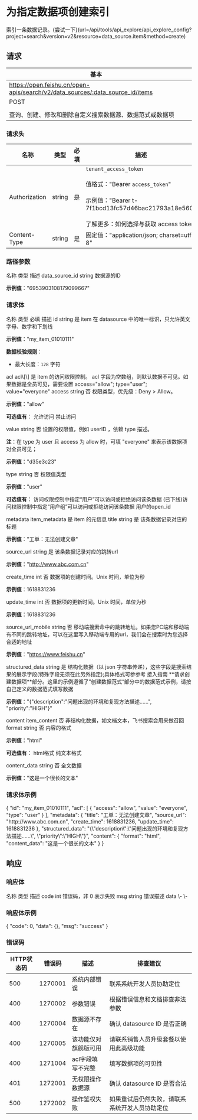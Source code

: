 # 为指定数据项创建索引

索引一条数据记录。{尝试一下}(url=/api/tools/api_explore/api_explore_config?project=search&version=v2&resource=data_source.item&method=create)

<md-alert type="error">

</md-alert>


<md-alert type="warn">

</md-alert>


<md-alert type="tip">

</md-alert>




## 请求
| 基本 |  |
| --- | --- |
| https://open.feishu.cn/open-apis/search/v2/data_sources/:data_source_id/items |
| POST |
|  |
| 查询、创建、修改和删除自定义搜索数据源、数据范式或数据项 |


### 请求头
| 名称 | 类型 | 必填 | 描述 |
| --- | --- | --- | --- |
| Authorization | string | 是 | `tenant_access_token`<br><br>值格式："Bearer `access_token`"<br><br>示例值："Bearer t-7f1bcd13fc57d46bac21793a18e560"<br><br>了解更多：如何选择与获取 access token |
| Content-Type | string | 是 | 固定值："application/json; charset=utf-8" |





### 路径参数
<md-dt-table>
  <md-dt-thead>
      <md-dt-tr>
      <md-dt-th style="width: 35%;">名称</md-dt-th>
      <md-dt-th style="width: 13%;">类型</md-dt-th>
      <md-dt-th style="width: 52%;">描述</md-dt-th>
      </md-dt-tr>
  </md-dt-thead>
  <md-dt-tbody>

<md-dt-tr level="0">
	<md-dt-td>
	data_source_id
	</md-dt-td>
	<md-dt-td>
	string
	</md-dt-td>
	<md-dt-td>
	数据源的ID

**示例值**："6953903108179099667"
	</md-dt-td>
</md-dt-tr>

  </md-dt-tbody>
</md-dt-table>




### 请求体

<md-dt-table>
  <md-dt-thead>
      <md-dt-tr>
      <md-dt-th style="width: 40%;">名称</md-dt-th>
      <md-dt-th style="width: 20%;">类型</md-dt-th>
      <md-dt-th style="width: 10%;" filters="是,否" >必填</md-dt-th>
      <md-dt-th style="width: 30%;">描述</md-dt-th>
      </md-dt-tr>
  </md-dt-thead>
  <md-dt-tbody>

<md-dt-tr level="0">
	<md-dt-td>
	id
	</md-dt-td>
	<md-dt-td>
	string
	</md-dt-td>
	<md-dt-td>
	是
	</md-dt-td>
	<md-dt-td>
	item 在 datasource 中的唯一标识，只允许英文字母、数字和下划线

**示例值**："my_item_01010111"

**数据校验规则**：

- 最大长度：`128` 字符
	</md-dt-td>
</md-dt-tr>


<md-dt-tr level="0">
	<md-dt-td>
	acl
	</md-dt-td>
	<md-dt-td>
	acl\[\]
	</md-dt-td>
	<md-dt-td>
	是
	</md-dt-td>
	<md-dt-td>
	item 的访问权限控制。 acl 字段为空数组，则默认数据不可见。如果数据是全员可见，需要设置 access="allow"; type="user"; value="everyone"
	</md-dt-td>
</md-dt-tr>


<md-dt-tr level="1">
	<md-dt-td>
	access
	</md-dt-td>
	<md-dt-td>
	string
	</md-dt-td>
	<md-dt-td>
	否
	</md-dt-td>
	<md-dt-td>
	权限类型，优先级：Deny > Allow。

**示例值**："allow"

**可选值有**：
<md-enum>
<md-enum-item key="allow" >允许访问</md-enum-item>
<md-enum-item key="deny" >禁止访问</md-enum-item>
</md-enum>
	</md-dt-td>
</md-dt-tr>


<md-dt-tr level="1">
	<md-dt-td>
	value
	</md-dt-td>
	<md-dt-td>
	string
	</md-dt-td>
	<md-dt-td>
	否
	</md-dt-td>
	<md-dt-td>
	设置的权限值，例如 userID ，依赖 type 描述。

**注**：在 type 为 user 且 access 为 allow 时，可填 "everyone" 来表示该数据项对全员可见；

**示例值**："d35e3c23"
	</md-dt-td>
</md-dt-tr>


<md-dt-tr level="1">
	<md-dt-td>
	type
	</md-dt-td>
	<md-dt-td>
	string
	</md-dt-td>
	<md-dt-td>
	否
	</md-dt-td>
	<md-dt-td>
	权限值类型

**示例值**："user"

**可选值有**：
<md-enum>
<md-enum-item key="user" >访问权限控制中指定“用户”可以访问或拒绝访问该条数据</md-enum-item>
<md-enum-item key="group" >(已下线)访问权限控制中指定“用户组”可以访问或拒绝访问该条数据</md-enum-item>
<md-enum-item key="open_id" >用户的open_id</md-enum-item>
</md-enum>
	</md-dt-td>
</md-dt-tr>


<md-dt-tr level="0">
	<md-dt-td>
	metadata
	</md-dt-td>
	<md-dt-td>
	item_metadata
	</md-dt-td>
	<md-dt-td>
	是
	</md-dt-td>
	<md-dt-td>
	item 的元信息
	</md-dt-td>
</md-dt-tr>


<md-dt-tr level="1">
	<md-dt-td>
	title
	</md-dt-td>
	<md-dt-td>
	string
	</md-dt-td>
	<md-dt-td>
	是
	</md-dt-td>
	<md-dt-td>
	该条数据记录对应的标题

**示例值**："工单：无法创建文章"
	</md-dt-td>
</md-dt-tr>


<md-dt-tr level="1">
	<md-dt-td>
	source_url
	</md-dt-td>
	<md-dt-td>
	string
	</md-dt-td>
	<md-dt-td>
	是
	</md-dt-td>
	<md-dt-td>
	该条数据记录对应的跳转url

**示例值**："http://www.abc.com.cn"
	</md-dt-td>
</md-dt-tr>


<md-dt-tr level="1">
	<md-dt-td>
	create_time
	</md-dt-td>
	<md-dt-td>
	int
	</md-dt-td>
	<md-dt-td>
	否
	</md-dt-td>
	<md-dt-td>
	数据项的创建时间。Unix 时间，单位为秒

**示例值**：1618831236
	</md-dt-td>
</md-dt-tr>


<md-dt-tr level="1">
	<md-dt-td>
	update_time
	</md-dt-td>
	<md-dt-td>
	int
	</md-dt-td>
	<md-dt-td>
	否
	</md-dt-td>
	<md-dt-td>
	数据项的更新时间。Unix 时间，单位为秒

**示例值**：1618831236
	</md-dt-td>
</md-dt-tr>


<md-dt-tr level="1">
	<md-dt-td>
	source_url_mobile
	</md-dt-td>
	<md-dt-td>
	string
	</md-dt-td>
	<md-dt-td>
	否
	</md-dt-td>
	<md-dt-td>
	移动端搜索命中的跳转地址。如果您PC端和移动端有不同的跳转地址，可以在这里写入移动端专用的url，我们会在搜索时为您选择合适的地址

**示例值**："https://www.feishu.cn"
	</md-dt-td>
</md-dt-tr>


<md-dt-tr level="0">
	<md-dt-td>
	structured_data
	</md-dt-td>
	<md-dt-td>
	string
	</md-dt-td>
	<md-dt-td>
	是
	</md-dt-td>
	<md-dt-td>
	结构化数据（以 json 字符串传递），这些字段是搜索结果的展示字段(特殊字段无须在此另外指定);具体格式可参参考 接入指南 **请求创建数据项**部分。这里的示例遵循了”创建数据范式“部分中的数据范式示例，请按自己定义的数据范式填写数据

**示例值**："{"description":"问题出现的环境和复现方法描述……", "priority":"HIGH"}"
	</md-dt-td>
</md-dt-tr>


<md-dt-tr level="0">
	<md-dt-td>
	content
	</md-dt-td>
	<md-dt-td>
	item_content
	</md-dt-td>
	<md-dt-td>
	否
	</md-dt-td>
	<md-dt-td>
	非结构化数据，如文档文本，飞书搜索会用来做召回
	</md-dt-td>
</md-dt-tr>


<md-dt-tr level="1">
	<md-dt-td>
	format
	</md-dt-td>
	<md-dt-td>
	string
	</md-dt-td>
	<md-dt-td>
	否
	</md-dt-td>
	<md-dt-td>
	内容的格式

**示例值**："html"

**可选值有**：
<md-enum>
<md-enum-item key="html" >html格式</md-enum-item>
<md-enum-item key="plaintext" >纯文本格式</md-enum-item>
</md-enum>
	</md-dt-td>
</md-dt-tr>


<md-dt-tr level="1">
	<md-dt-td>
	content_data
	</md-dt-td>
	<md-dt-td>
	string
	</md-dt-td>
	<md-dt-td>
	否
	</md-dt-td>
	<md-dt-td>
	全文数据

**示例值**："这是一个很长的文本"
	</md-dt-td>
</md-dt-tr>

  </md-dt-tbody>
</md-dt-table>




### 请求体示例
<md-code-json>
{
    "id": "my_item_01010111",
    "acl": [
        {
            "access": "allow",
            "value": "everyone",
            "type": "user"
        }
    ],
    "metadata": {
        "title": "工单：无法创建文章",
        "source_url": "http://www.abc.com.cn",
        "create_time": 1618831236,
        "update_time": 1618831236
    },
    "structured_data": "{\"description\":\"问题出现的环境和复现方法描述……\", \"priority\":\"HIGH\"}",
    "content": {
        "format": "html",
        "content_data": "这是一个很长的文本"
    }
}
</md-code-json>




## 响应



### 响应体
<md-dt-table>
  <md-dt-thead>
      <md-dt-tr>
      <md-dt-th style="width: 40%;">名称</md-dt-th>
      <md-dt-th style="width: 20%;">类型</md-dt-th>
      <md-dt-th style="width: 30%;">描述</md-dt-th>
      </md-dt-tr>
  </md-dt-thead>
  <md-dt-tbody>

<md-dt-tr level="0">
	<md-dt-td>
	code
	</md-dt-td>
	<md-dt-td>
	int
	</md-dt-td>
	<md-dt-td>
	错误码，非 0 表示失败
	</md-dt-td>
</md-dt-tr>


<md-dt-tr level="0">
	<md-dt-td>
	msg
	</md-dt-td>
	<md-dt-td>
	string
	</md-dt-td>
	<md-dt-td>
	错误描述
	</md-dt-td>
</md-dt-tr>


<md-dt-tr level="0">
	<md-dt-td>
	data
	</md-dt-td>
	<md-dt-td>
	\-
	</md-dt-td>
	<md-dt-td>
	\-
	</md-dt-td>
</md-dt-tr>


  </md-dt-tbody>
</md-dt-table>




### 响应体示例
<md-code-json>
{
    "code": 0,
    "data": {},
    "msg": "success"
}
</md-code-json>




### 错误码
| HTTP状态码 | 错误码 | 描述 | 排查建议 |
| --- | --- | --- | --- |
| 500 | 1270001 | 系统内部错误 | 联系系统开发人员协助定位 |
| 400 | 1270002 | 参数错误 | 根据错误信息和文档排查非法参数 |
| 400 | 1270004 | 数据源不存在 | 确认 datasource ID 是否正确 |
| 400 | 1270005 | 该功能仅对旗舰版可用 | 请联系销售人员升级套餐以使用此高级功能 |
| 400 | 1271004 | acl字段填写不完整 | 填写数据项的可见性 |
| 401 | 1272001 | 无权限操作数据源 | 确认 datasource ID 是否合法 |
| 500 | 1272002 | 操作鉴权失败 | 如果重试后仍然失败，请联系系统开发人员协助定位 |






